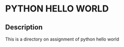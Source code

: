 <h1>PYTHON HELLO WORLD</h1>
<h2>Description</h2>
<p>This is a directory on assignment of python hello world</p>
